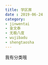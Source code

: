 ```yaml
---
title: 学区房
date : 2019-06-24
category:
- jinwentai
- 金文泰
- 无极八度
- wujibadu
- shengtaosha
---
```

我有分类哦